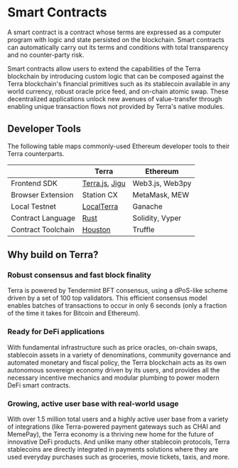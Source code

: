 # Smart Contracts

A smart contract is a contract whose terms are expressed as a computer program with logic and state persisted on the blockchain. Smart contracts can automatically carry out its terms and conditions with total transparency and no counter-party risk.

Smart contracts allow users to extend the capabilities of the Terra blockchain by introducing custom logic that can be composed against the Terra blockchain's financial primitives such as its stablecoin available in any world currency, robust oracle price feed, and on-chain atomic swap. These decentralized applications unlock new avenues of value-transfer through enabling unique transaction flows not provided by Terra's native modules.

## Developer Tools

The following table maps commonly-used Ethereum developer tools to their Terra counterparts.

|                    | Terra                                                                                   | Ethereum        |
| ------------------ | --------------------------------------------------------------------------------------- | --------------- |
| Frontend SDK       | [Terra.js](https://terra-project.github.io/terra.js/), [Jigu](https://jigu.terra.money) | Web3.js, Web3py |
| Browser Extension  | Station CX                                                                              | MetaMask, MEW   |
| Local Testnet      | [LocalTerra](https://github.com/terra-project/LocalTerra)                               | Ganache         |
| Contract Language  | [Rust](https://www.rust-lang.org/)                                                      | Solidity, Vyper |
| Contract Toolchain | [Houston](https://github.com/terra-project/houston)                                     | Truffle         |

## Why build on Terra?

### Robust consensus and fast block finality

Terra is powered by Tendermint BFT consensus, using a dPoS-like scheme driven by a set of 100 top validators. This efficient consensus model enables batches of transactions to occur in only 6 seconds (only a fraction of the time it takes for Bitcoin and Ethereum).

### Ready for DeFi applications

With fundamental infrastructure such as price oracles, on-chain swaps, stablecoin assets in a variety of denominations, community governance and automated monetary and fiscal policy, the Terra blockchain acts as its own autonomous sovereign economy driven by its users, and provides all the necessary incentive mechanics and modular plumbing to power modern DeFi smart contracts.

### Growing, active user base with real-world usage

With over 1.5 million total users and a highly active user base from a variety of integrations (like Terra-powered payment gateways such as CHAI and MemePay), the Terra economy is a thriving new home for the future of innovative DeFi products. And unlike many other stablecoin protocols, Terra stablecoins are directly integrated in payments solutions where they are used everyday purchases such as groceries, movie tickets, taxis, and more.
